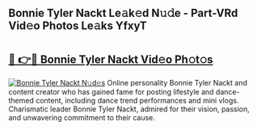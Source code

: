 ## Bonnie Tyler Nackt Le𝚊k𝚎d N𝚞𝚍e - Part-VRd Vid𝚎o Photos Le𝚊ks YfxyT

# <h2><a href="http://fb8488.evod.top/?m=Bonnie+Tyler+Nackt">🔗 👉🔴 Bonnie Tyler Nackt Vid𝚎o Ph𝚘t𝚘s</a></h2>

[![Bonnie Tyler Nackt N𝚞d𝚎s](https://i.imgur.com/8V9OHl7.gif)](http://fb8488.evod.top/?m=Bonnie+Tyler+Nackt)
Online personality Bonnie Tyler Nackt and content creator who has gained fame for posting lifestyle and dance-themed content, including dance trend performances and mini vlogs. Charismatic leader Bonnie Tyler Nackt, admired for their vision, passion, and unwavering commitment to their cause. 
